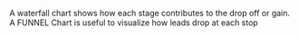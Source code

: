 A waterfall chart shows how each stage contributes to the drop off or gain.
A FUNNEL Chart is useful to visualize how leads drop at each stop
